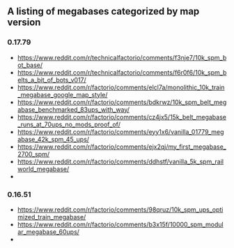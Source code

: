 ## A listing of megabases categorized by map version

### 0.17.79
* https://www.reddit.com/r/technicalfactorio/comments/f3nje7/10k_spm_bot_base/
* https://www.reddit.com/r/technicalfactorio/comments/f6r0f6/10k_spm_belts_a_bit_of_bots_v017/
* https://www.reddit.com/r/factorio/comments/elcl7a/monolithic_10k_train_megabase_google_map_style/
* https://www.reddit.com/r/factorio/comments/bdkrwz/10k_spm_belt_megabase_benchmarked_83ups_with_way/
* https://www.reddit.com/r/factorio/comments/cz4jx5/15k_belt_megabase_runs_at_70ups_no_mods_proof_of/
* https://www.reddit.com/r/factorio/comments/eyy1x6/vanilla_01779_megabase_42k_spm_45_ups/
* https://www.reddit.com/r/factorio/comments/ejx2qj/my_first_megabase_2700_spm/
* https://www.reddit.com/r/factorio/comments/ddhstf/vanilla_5k_spm_railworld_megabase/
* 

### 0.16.51
* https://www.reddit.com/r/factorio/comments/98qruz/10k_spm_ups_optimized_train_megabase/
* https://www.reddit.com/r/factorio/comments/b3x15f/10000_spm_modular_megabase_60ups/
* 
